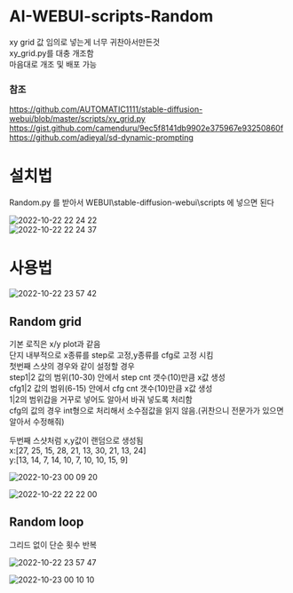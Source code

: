 # AI-WEBUI-scripts-Random

xy grid 값 임의로 넣는게 너무 귀찬아서만든것  
xy_grid.py를 대충 개조함  
마음대로 개조 및 배포 가능  

### 참조

https://github.com/AUTOMATIC1111/stable-diffusion-webui/blob/master/scripts/xy_grid.py  
https://gist.github.com/camenduru/9ec5f8141db9902e375967e93250860f  
https://github.com/adieyal/sd-dynamic-prompting  

# 설치법

Random.py 를 받아서 WEBUI\stable-diffusion-webui\scripts 에 넣으면 된다

![2022-10-22 22 24 22](https://user-images.githubusercontent.com/20321215/197341519-b2537b68-99e3-4acb-8363-738787bb596d.png)  
![2022-10-22 22 24 37](https://user-images.githubusercontent.com/20321215/197341513-6b0c09f0-636d-4567-ac1f-f5eb1160af58.png)  

# 사용법

![2022-10-22 23 57 42](https://user-images.githubusercontent.com/20321215/197346616-7ba94a86-10cf-43c6-8805-0874c735a102.png)  

## Random grid

기본 로직은 x/y plot과 같음  
단지 내부적으로 x종류를 step로 고정,y종류를 cfg로 고정 시킴  
첫번째 스샷의 경우와 같이 설정할 경우  
step1|2 값의 범위(10-30) 안에서 step cnt 갯수(10)만큼 x값 생성  
cfg1|2 값의 범위(6-15) 안에서 cfg cnt 갯수(10)만큼 x값 생성  
1|2의 범위갑을 거꾸로 넣어도 알아서 바궈 넣도록 처리함  
cfg의 값의 경우 int형으로 처리해서 소수점값을 읽지 않음.(귀찬으니 전문가가 있으면 알아서 수정해줘)  

두번째 스샷처럼 x,y값이 랜덤으로 생성됨  
x:[27, 25, 15, 28, 21, 13, 30, 21, 13, 24]  
y:[13, 14, 7, 14, 10, 7, 10, 10, 15, 9]  

![2022-10-23 00 09 20](https://user-images.githubusercontent.com/20321215/197346726-f93b7e84-f808-4167-9969-dc42763eeff1.png)  

![2022-10-22 22 22 00](https://user-images.githubusercontent.com/20321215/197341554-306e9384-9d1d-45c0-833f-55c03edec5fc.png)  

## Random loop

그리드 없이 단순 횟수 반복

![2022-10-22 23 57 47](https://user-images.githubusercontent.com/20321215/197346617-0ed1cd09-0ddd-48ad-8161-bc1540d628ad.png)  

![2022-10-23 00 10 10](https://user-images.githubusercontent.com/20321215/197346739-84835f11-3eea-4df5-b091-a57d4b0c0b51.png)  



